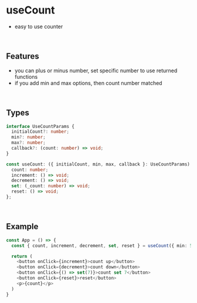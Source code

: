 # useCount

- easy to use counter

<br/>

## Features

- you can plus or minus number, set specific number to use returned functions
- if you add min and max options, then count number matched

<br/>

## Types

```typescript
interface UseCountParams {
  initialCount?: number;
  min?: number;
  max?: number;
  callback?: (count: number) => void;
}

const useCount: ({ initialCount, min, max, callback }: UseCountParams) => {
  count: number;
  increment: () => void;
  decrement: () => void;
  set: (_count: number) => void;
  reset: () => void;
};
```

<br/>

## Example

```typescript
const App = () => {
  const { count, increment, decrement, set, reset } = useCount({ min: 5, max: 10 });

  return (
    <button onClick={increment}>count up</button>
    <button onClick={decrement}>count down</button>
    <button onClick={() => set(7)}>count set 7</button>
    <button onClick={reset}>reset</button>
    <p>{count}</p>
  )
}


```
